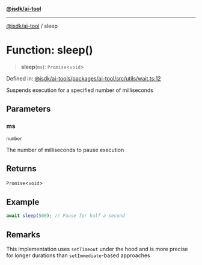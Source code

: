 [**@isdk/ai-tool**](../README.md)

***

[@isdk/ai-tool](../globals.md) / sleep

# Function: sleep()

> **sleep**(`ms`): `Promise`\<`void`\>

Defined in: [@isdk/ai-tools/packages/ai-tool/src/utils/wait.ts:12](https://github.com/isdk/ai-tool.js/blob/d0765f898f217d97c57c6949502b4a7bef5dce5e/src/utils/wait.ts#L12)

Suspends execution for a specified number of milliseconds

## Parameters

### ms

`number`

The number of milliseconds to pause execution

## Returns

`Promise`\<`void`\>

## Example

```ts
await sleep(500); // Pause for half a second
```

## Remarks

This implementation uses `setTimeout` under the hood and is more precise
for longer durations than `setImmediate`-based approaches
